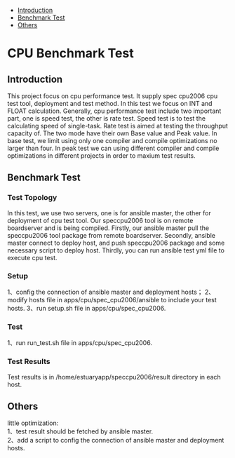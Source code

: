* [Introduction](#1)
* [Benchmark Test](#2)
* [Others](#3)

# CPU Benchmark Test 
## <a name="1">Introduction</a>
This project focus on cpu performance test. It supply spec cpu2006 cpu test tool, deployment and test method. In this test we focus on INT and FLOAT calculation. Generally, cpu performance test include two important part, one is speed test, the other is rate test. Speed test is to test the calculating speed of single-task. Rate test is aimed at testing the throughput capacity of. The two mode have their own Base value and Peak value. In base test, we limit using only one compiler and compile optimizations no larger than four. In peak test we can using different compiler and compile optimizations in different projects in order to maxium test results.
## <a name="2">Benchmark Test</a>
### Test Topology
In this test, we use two servers, one is for ansible master, the other for deployment of cpu test tool. Our speccpu2006 tool is on remote boardserver and is being compiled. Firstly, our ansible master pull the speccpu2006 tool package from remote boardserver. Secondly, ansible master connect to deploy host, and push speccpu2006 package and some necessary script to deploy host. Thirdly, you can run ansible test yml file to execute cpu test.
### Setup
1、config the connection of ansible master and deployment hosts；
2、modify hosts file in apps/cpu/spec_cpu2006/ansible to include your test hosts.
3、run setup.sh file in apps/cpu/spec_cpu2006.


### Test 
1、run run_test.sh file in apps/cpu/spec_cpu2006.

### Test Results
Test results is in /home/estuaryapp/speccpu2006/result directory in each host.
## <a name="3">Others</a>
little optimization:</br>
1、test result should be fetched by ansible master.</br>
2、add a script to config the connection of ansible master and deployment hosts.</br>
